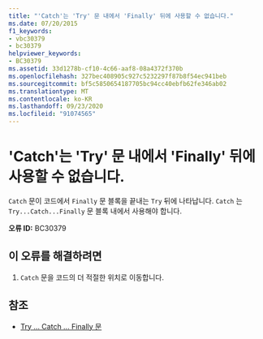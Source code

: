 ```yaml
---
title: "'Catch'는 'Try' 문 내에서 'Finally' 뒤에 사용할 수 없습니다."
ms.date: 07/20/2015
f1_keywords:
- vbc30379
- bc30379
helpviewer_keywords:
- BC30379
ms.assetid: 33d1278b-cf10-4c66-aaf8-08a4372f370b
ms.openlocfilehash: 327bec408905c927c5232297f87b8f54ec941beb
ms.sourcegitcommit: bf5c5850654187705bc94cc40ebfb62fe346ab02
ms.translationtype: MT
ms.contentlocale: ko-KR
ms.lasthandoff: 09/23/2020
ms.locfileid: "91074565"
---
```

# <a name="catch-cannot-appear-after-finally-within-a-try-statement"></a>'Catch'는 'Try' 문 내에서 'Finally' 뒤에 사용할 수 없습니다.

`Catch` 문이 코드에서 `Finally` 문 블록을 끝내는 `Try` 뒤에 나타납니다. `Catch` 는 `Try...Catch...Finally` 문 블록 내에서 사용해야 합니다.  
  
 **오류 ID:** BC30379  
  
## <a name="to-correct-this-error"></a>이 오류를 해결하려면  
  
1. `Catch` 문을 코드의 더 적절한 위치로 이동합니다.  
  
## <a name="see-also"></a>참조

- [Try ... Catch ... Finally 문](../language-reference/statements/try-catch-finally-statement.md)
